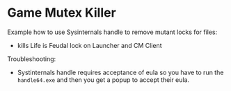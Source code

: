 # Game Mutex Killer
Example how to use Sysinternals handle to remove mutant locks for files:
- kills Life is Feudal lock on Launcher and CM Client

Troubleshooting:
- Systinternals handle requires acceptance of eula so you have to run the `handle64.exe` and then you get a popup to accept their eula.